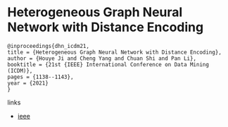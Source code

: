 # Heterogeneous Graph Neural Network with Distance Encoding

```
@inproceedings{dhn_icdm21,
title = {Heterogeneous Graph Neural Network with Distance Encoding},
author = {Houye Ji and Cheng Yang and Chuan Shi and Pan Li},
booktitle = {21st {IEEE} International Conference on Data Mining (ICDM)},
pages = {1138--1143},
year = {2021}
}
```

links
- [ieee](https://ieeexplore.ieee.org/document/9679130)
